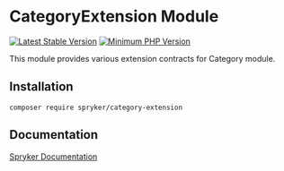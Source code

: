 # CategoryExtension Module
[![Latest Stable Version](https://poser.pugx.org/spryker/category-extension/v/stable.svg)](https://packagist.org/packages/spryker/category-extension)
[![Minimum PHP Version](https://img.shields.io/badge/php-%3E%3D%207.4-8892BF.svg)](https://php.net/)

This module provides various extension contracts for Category module.

## Installation

```
composer require spryker/category-extension
```

## Documentation

[Spryker Documentation](https://docs.spryker.com)
